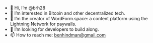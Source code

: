 - 👋 Hi, I’m @brh28
- 👀 I’m interested in Bitcoin and other decentralized tech. 
- 🌱 I’m the creator of WordForm.space: a content platform using the Lightning Network for paywalls.
- 💞️ I’m looking for developers to build along. 
- 📫 How to reach me: benhindman@gmail.com

<!---
brh28/brh28 is a ✨ special ✨ repository because its `README.md` (this file) appears on your GitHub profile.
You can click the Preview link to take a look at your changes.
--->
